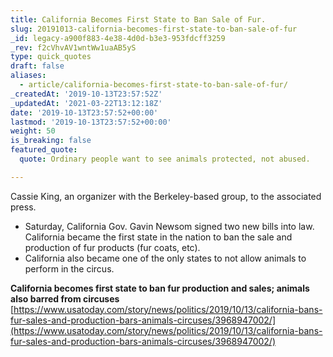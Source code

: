 ```yaml
---
title: California Becomes First State to Ban Sale of Fur.
slug: 20191013-california-becomes-first-state-to-ban-sale-of-fur
_id: legacy-a900f883-4e38-4d0d-b3e3-953fdcff3259
_rev: f2cVhvAV1wntWw1uaAB5yS
type: quick_quotes
draft: false
aliases:
  - article/california-becomes-first-state-to-ban-sale-of-fur/
_createdAt: '2019-10-13T23:57:52Z'
_updatedAt: '2021-03-22T13:12:18Z'
date: '2019-10-13T23:57:52+00:00'
lastmod: '2019-10-13T23:57:52+00:00'
weight: 50
is_breaking: false
featured_quote:
  quote: Ordinary people want to see animals protected, not abused.

---
```

Cassie King, an organizer with the Berkeley-based group, to the associated press.

* Saturday, California Gov. Gavin Newsom signed two new bills into law. California became the first state in the nation to ban the sale and production of fur products (fur coats, etc).
* California also became one of the only states to not allow animals to perform in the circus.

**California becomes first state to ban fur production and sales; animals also barred from circuses**  
[https://www.usatoday.com/story/news/politics/2019/10/13/california-bans-fur-sales-and-production-bars-animals-circuses/3968947002/](https://www.usatoday.com/story/news/politics/2019/10/13/california-bans-fur-sales-and-production-bars-animals-circuses/3968947002/)